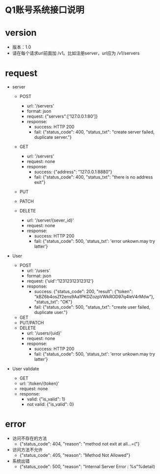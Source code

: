 Q1账号系统接口说明
=============

# version
 - 版本：1.0
 - 请在每个请求url前面加 /v1。比如注册server，url应为 /v1/servers

# request
- server
    - POST
        - url: '/servers'
        - format: json
        - request: {"servers":['127.0.0.1:80']}
        - response:
            - success: HTTP 200
            - fail:    {"status_code": 400, "status_txt": "create server failed, duplicate server."}

    - GET
       - url: '/servers'
       - request: none
       - response:
            - success: {"address": "127.0.0.1:8880"}
            - fail: {"status_code": 400, "status_txt": "there is no address exit"}

    - PUT
    - PATCH
    - DELETE
        - url: '/server/{sever_id}'
        - request:  none
        - response:
            - success: HTTP 200
            - fail: {"status_code": 500, 'status_txt': 'error unkown.may try latter'}

- User
    - POST
        - url:  '/users'
        - format: json
        - request: {'uid':'12312312312312'}
        - response:
            - success: {"status_code": 200, "result": {"token": "kBZ6b4osZf2ens9Aa1PKDZozpVWkROD97q4leV4rMdw"}, "status_txt": "OK"}
            - fail:    {"status_code": 500, "status_txt": "create user failed, duplicate user."}
    - GET
    - PUT/PATCH
    - DELETE
        - url:  '/users/{uid}'
        - request: none
        - response:
            - success: HTTP 200
            - fail: {"status_code": 500, 'status_txt': 'error unkown.may try latter'}

- User validate
    - GET
    - url:  '/token/{token}'
    - request: none
    - response:
        - valid: {"is_valid": 1}
        - not valid: {"is_valid": 0}

# error
- 访问不存在的方法
  - {"status_code": 404, "reason": "method not exit at all...=("}
- 访问方法不允许
  - {"status_code": 405, "reason": "Method Not Allowed"}
- 系统出错
  - {"status_code": 500, "reason": "Internal Server Error : %s"%detail)
